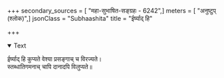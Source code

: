+++
secondary_sources = [ "महा-सुभाषित-सङ्ग्रहः - 6242",]
meters = [ "अनुष्टुप् (श्लोक)",]
jsonClass = "Subhaashita"
title = "ईर्ष्याद् हि"

+++

<details open><summary>Text</summary>

ईर्ष्याद् हि कुप्यते वेश्या प्रसङ्गाच् च विरज्यते।  
स्तब्धातिगमनाच् चापि दानादपि विलुप्यते॥
</details>
